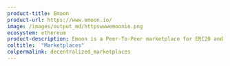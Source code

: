 ```yaml
---
product-title: Emoon
product-url: https://www.emoon.io/
image: /images/output_md/httpswwwemoonio.png
ecosystem: ethereum
product-description: Emoon is a Peer-To-Peer marketplace for ERC20 and ERC721 Ethereum assets using the 0x Protocol.
coltitle:  "Marketplaces"
colpermalink: decentralized_marketplaces
---
```

